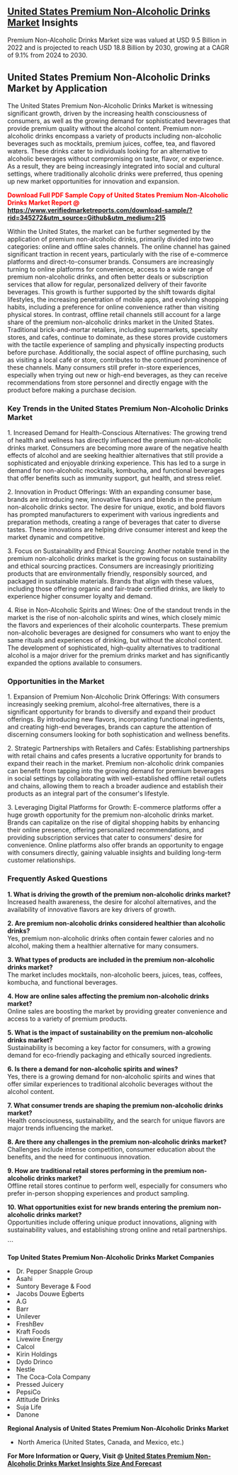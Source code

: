 <h2><a href="https://www.verifiedmarketreports.com/download-sample/?rid=345272&amp;utm_source=Github&amp;utm_medium=215" target="_blank">United States Premium Non-Alcoholic Drinks Market</a> Insights</h2><p>Premium Non-Alcoholic Drinks Market size was valued at USD 9.5 Billion in 2022 and is projected to reach USD 18.8 Billion by 2030, growing at a CAGR of 9.1% from 2024 to 2030.</p><p> <h2>United States Premium Non-Alcoholic Drinks Market by Application</h2> <p>The United States Premium Non-Alcoholic Drinks Market is witnessing significant growth, driven by the increasing health consciousness of consumers, as well as the growing demand for sophisticated beverages that provide premium quality without the alcohol content. Premium non-alcoholic drinks encompass a variety of products including non-alcoholic beverages such as mocktails, premium juices, coffee, tea, and flavored waters. These drinks cater to individuals looking for an alternative to alcoholic beverages without compromising on taste, flavor, or experience. As a result, they are being increasingly integrated into social and cultural settings, where traditionally alcoholic drinks were preferred, thus opening up new market opportunities for innovation and expansion. <strong><p><span class=""><span style="color: #ff0000;"><strong>Download Full PDF Sample Copy of United States Premium Non-Alcoholic Drinks Market Report</strong> @ </span><a href="https://www.verifiedmarketreports.com/download-sample/?rid=345272&amp;utm_source=Github&amp;utm_medium=215" target="_blank">https://www.verifiedmarketreports.com/download-sample/?rid=345272&amp;utm_source=Github&amp;utm_medium=215</a></span></p></strong></p> <p>Within the United States, the market can be further segmented by the application of premium non-alcoholic drinks, primarily divided into two categories: online and offline sales channels. The online channel has gained significant traction in recent years, particularly with the rise of e-commerce platforms and direct-to-consumer brands. Consumers are increasingly turning to online platforms for convenience, access to a wide range of premium non-alcoholic drinks, and often better deals or subscription services that allow for regular, personalized delivery of their favorite beverages. This growth is further supported by the shift towards digital lifestyles, the increasing penetration of mobile apps, and evolving shopping habits, including a preference for online convenience rather than visiting physical stores. In contrast, offline retail channels still account for a large share of the premium non-alcoholic drinks market in the United States. Traditional brick-and-mortar retailers, including supermarkets, specialty stores, and cafes, continue to dominate, as these stores provide customers with the tactile experience of sampling and physically inspecting products before purchase. Additionally, the social aspect of offline purchasing, such as visiting a local café or store, contributes to the continued prominence of these channels. Many consumers still prefer in-store experiences, especially when trying out new or high-end beverages, as they can receive recommendations from store personnel and directly engage with the product before making a purchase decision. <h3>Key Trends in the United States Premium Non-Alcoholic Drinks Market</h3> <p>1. Increased Demand for Health-Conscious Alternatives: The growing trend of health and wellness has directly influenced the premium non-alcoholic drinks market. Consumers are becoming more aware of the negative health effects of alcohol and are seeking healthier alternatives that still provide a sophisticated and enjoyable drinking experience. This has led to a surge in demand for non-alcoholic mocktails, kombucha, and functional beverages that offer benefits such as immunity support, gut health, and stress relief.</p> <p>2. Innovation in Product Offerings: With an expanding consumer base, brands are introducing new, innovative flavors and blends in the premium non-alcoholic drinks sector. The desire for unique, exotic, and bold flavors has prompted manufacturers to experiment with various ingredients and preparation methods, creating a range of beverages that cater to diverse tastes. These innovations are helping drive consumer interest and keep the market dynamic and competitive.</p> <p>3. Focus on Sustainability and Ethical Sourcing: Another notable trend in the premium non-alcoholic drinks market is the growing focus on sustainability and ethical sourcing practices. Consumers are increasingly prioritizing products that are environmentally friendly, responsibly sourced, and packaged in sustainable materials. Brands that align with these values, including those offering organic and fair-trade certified drinks, are likely to experience higher consumer loyalty and demand.</p> <p>4. Rise in Non-Alcoholic Spirits and Wines: One of the standout trends in the market is the rise of non-alcoholic spirits and wines, which closely mimic the flavors and experiences of their alcoholic counterparts. These premium non-alcoholic beverages are designed for consumers who want to enjoy the same rituals and experiences of drinking, but without the alcohol content. The development of sophisticated, high-quality alternatives to traditional alcohol is a major driver for the premium drinks market and has significantly expanded the options available to consumers.</p> <h3>Opportunities in the Market</h3> <p>1. Expansion of Premium Non-Alcoholic Drink Offerings: With consumers increasingly seeking premium, alcohol-free alternatives, there is a significant opportunity for brands to diversify and expand their product offerings. By introducing new flavors, incorporating functional ingredients, and creating high-end beverages, brands can capture the attention of discerning consumers looking for both sophistication and wellness benefits.</p> <p>2. Strategic Partnerships with Retailers and Cafés: Establishing partnerships with retail chains and cafes presents a lucrative opportunity for brands to expand their reach in the market. Premium non-alcoholic drink companies can benefit from tapping into the growing demand for premium beverages in social settings by collaborating with well-established offline retail outlets and chains, allowing them to reach a broader audience and establish their products as an integral part of the consumer's lifestyle.</p> <p>3. Leveraging Digital Platforms for Growth: E-commerce platforms offer a huge growth opportunity for the premium non-alcoholic drinks market. Brands can capitalize on the rise of digital shopping habits by enhancing their online presence, offering personalized recommendations, and providing subscription services that cater to consumers' desire for convenience. Online platforms also offer brands an opportunity to engage with consumers directly, gaining valuable insights and building long-term customer relationships.</p> <h3>Frequently Asked Questions</h3> <p><strong>1. What is driving the growth of the premium non-alcoholic drinks market?</strong><br>Increased health awareness, the desire for alcohol alternatives, and the availability of innovative flavors are key drivers of growth.</p> <p><strong>2. Are premium non-alcoholic drinks considered healthier than alcoholic drinks?</strong><br>Yes, premium non-alcoholic drinks often contain fewer calories and no alcohol, making them a healthier alternative for many consumers.</p> <p><strong>3. What types of products are included in the premium non-alcoholic drinks market?</strong><br>The market includes mocktails, non-alcoholic beers, juices, teas, coffees, kombucha, and functional beverages.</p> <p><strong>4. How are online sales affecting the premium non-alcoholic drinks market?</strong><br>Online sales are boosting the market by providing greater convenience and access to a variety of premium products.</p> <p><strong>5. What is the impact of sustainability on the premium non-alcoholic drinks market?</strong><br>Sustainability is becoming a key factor for consumers, with a growing demand for eco-friendly packaging and ethically sourced ingredients.</p> <p><strong>6. Is there a demand for non-alcoholic spirits and wines?</strong><br>Yes, there is a growing demand for non-alcoholic spirits and wines that offer similar experiences to traditional alcoholic beverages without the alcohol content.</p> <p><strong>7. What consumer trends are shaping the premium non-alcoholic drinks market?</strong><br>Health consciousness, sustainability, and the search for unique flavors are major trends influencing the market.</p> <p><strong>8. Are there any challenges in the premium non-alcoholic drinks market?</strong><br>Challenges include intense competition, consumer education about the benefits, and the need for continuous innovation.</p> <p><strong>9. How are traditional retail stores performing in the premium non-alcoholic drinks market?</strong><br>Offline retail stores continue to perform well, especially for consumers who prefer in-person shopping experiences and product sampling.</p> <p><strong>10. What opportunities exist for new brands entering the premium non-alcoholic drinks market?</strong><br>Opportunities include offering unique product innovations, aligning with sustainability values, and establishing strong online and retail partnerships.</p> ```</p><p><strong>Top United States Premium Non-Alcoholic Drinks Market Companies</strong></p><div data-test-id=""><p><li>Dr. Pepper Snapple Group</li><li> Asahi</li><li> Suntory Beverage & Food</li><li> Jacobs Douwe Egberts</li><li> A.G</li><li> Barr</li><li> Unilever</li><li> FreshBev</li><li> Kraft Foods</li><li> Livewire Energy</li><li> Calcol</li><li> Kirin Holdings</li><li> Dydo Drinco</li><li> Nestle</li><li> The Coca-Cola Company</li><li> Pressed Juicery</li><li> PepsiCo</li><li> Attitude Drinks</li><li> Suja Life</li><li> Danone</li></p><div><strong>Regional Analysis of&nbsp;United States Premium Non-Alcoholic Drinks Market</strong></div><ul><li dir="ltr"><p dir="ltr">North America&nbsp;(United States, Canada, and Mexico, etc.)</p></li></ul><p><strong>For More Information or Query, Visit @&nbsp;</strong><strong><a href="https://www.verifiedmarketreports.com/product/premium-non-alcoholic-drinks-market/?utm_source=Github&amp;utm_medium=215" target="_blank">United States Premium Non-Alcoholic Drinks Market Insights Size And Forecast</a></strong></p></div>
